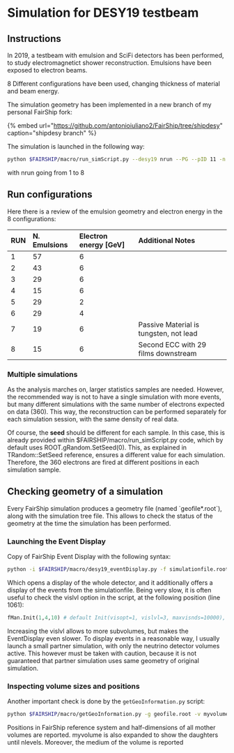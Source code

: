 # Simulation for DESY19 testbeam

## Instructions

In 2019, a testbeam with emulsion and SciFi detectors has been performed, to study electromagnetict shower reconstruction. Emulsions have been exposed to electron beams.

8 Different configurations have been used, changing thickness of material and beam energy.

The simulation geometry has been implemented in a new branch of my personal FairShip fork:

{% embed url="https://github.com/antonioiuliano2/FairShip/tree/shipdesy" caption="shipdesy branch" %}



The simulation is launched in the following way:

```bash
python $FAIRSHIP/macro/run_simScript.py --desy19 nrun --PG --pID 11 -n nevents -o outputdir
```

with nrun going from 1 to 8

## Run configurations

Here there is a review of the emulsion geometry and electron energy in the 8 configurations:

| RUN | N. Emulsions | Electron energy \[GeV\] | Additional Notes |
| :--- | :--- | :--- | :--- |
| 1 | 57 | 6 |  |
| 2 | 43 | 6 |  |
| 3 | 29 | 6 |  |
| 4 | 15 | 6 |  |
| 5 | 29 | 2 |  |
| 6 | 29 | 4 |  |
| 7 | 19 | 6 | Passive Material is tungsten, not lead |
| 8 | 15 | 6 | Second ECC with 29 films downstream |

### Multiple simulations

As the analysis marches on, larger statistics samples are needed. However, the recommended way is not to have a single simulation with more events, but many different simulations with the same number of electrons expected on data \(360\). This way, the reconstruction can be performed separately for each simulation session, with the same density of real data.

Of course, the **seed** should be different for each sample. In this case, this is already provided within $FAIRSHIP/macro/run\_simScript.py code, which by default uses ROOT.gRandom.SetSeed\(0\). This, as explained in TRandom::SetSeed reference, ensures a different value for each simulation. Therefore, the 360 electrons are fired at different positions in each simulation sample.

## Checking geometry of a simulation

Every FairShip simulation produces a geometry file \(named \`geofile\*.root\`\), along with the simulation tree file. This allows to check the status of the geometry at the time the simulation has been performed.

### Launching the Event Display

Copy of FairShip Event Display with the following syntax:

```bash
python -i $FAIRSHIP/macro/desy19_eventDisplay.py -f simulationfile.root -g geofile.root
```

Which opens a display of the whole detector, and it additionally offers a display of the events from the simulationfile. Being very slow, it is often useful to check the vislvl option in the script, at the following position \(line 1061\):

```python
fMan.Init(1,4,10) # default Init(visopt=1, vislvl=3, maxvisnds=10000), ecal display requires vislvl=4
```

Increasing the vislvl allows to more subvolumes, but makes the EventDisplay even slower. To display events in a reasonable way, I usually launch a small partner simulation, with only the neutrino detector volumes active. This however must be taken with caution, because it is not guaranteed that partner simulation uses same geometry of original simulation.

### Inspecting volume sizes and positions

Another important check is done by the `getGeoInformation.py` script:

```bash
python $FAIRSHIP/macro/getGeoInformation.py -g geofile.root -v myvolume -l nlevels
```

Positions in FairShip reference system and half-dimensions of all mother volumes are reported. myvolume is also expanded to show the daughters until nlevels. Moreover,  the medium of the volume is reported

## 

